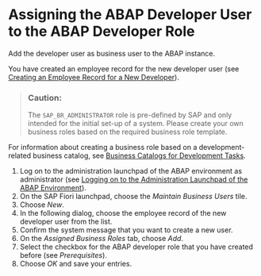 <!-- loio13b2cfb49c8046d8a031e137b6142127 -->

# Assigning the ABAP Developer User to the ABAP Developer Role

Add the developer user as business user to the ABAP instance.



You have created an employee record for the new developer user \(see [Creating an Employee Record for a New Developer](creating-an-employee-record-for-a-new-developer-a66fdc5.md)\).

> ### Caution:  
> The `SAP_BR_ADMINISTRATOR` role is pre-defined by SAP and only intended for the initial set-up of a system. Please create your own business roles based on the required business role template.

For information about creating a business role based on a development-related business catalog, see [Business Catalogs for Development Tasks](../50-administration-and-ops/business-catalogs-for-development-tasks-a9f4278.md).

1.  Log on to the administration launchpad of the ABAP environment as administrator \(see [Logging on to the Administration Launchpad of the ABAP Environment](logging-on-to-the-administration-launchpad-of-the-abap-environment-11e765e.md)\).
2.  On the SAP Fiori launchpad, choose the *Maintain Business Users* tile.
3.  Choose *New*.
4.  In the following dialog, choose the employee record of the new developer user from the list.
5.  Confirm the system message that you want to create a new user.
6.  On the *Assigned Business Roles* tab, choose *Add*.
7.  Select the checkbox for the ABAP developer role that you have created before \(see *Prerequisites*\).
8.  Choose *OK* and save your entries.

